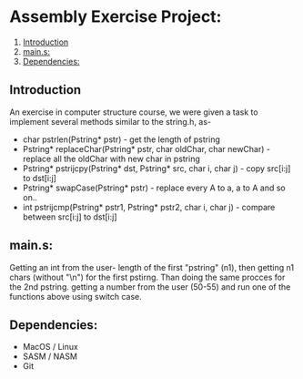 # Assembly Exercise Project:  
1. [Introduction](#introduction)  
2. [main.s:](#main.s)  
3. [Dependencies:](#dependencies)  


## Introduction
An exercise in computer structure course, we were given a task to implement several methods similar to the string.h, as-
* char pstrlen(Pstring* pstr) - get the length of pstring
* Pstring* replaceChar(Pstring* pstr, char oldChar, char newChar) - replace all the oldChar with new char in pstring
* Pstring* pstrijcpy(Pstring* dst, Pstring* src, char i, char j) - copy src[i:j] to dst[i:j]
* Pstring* swapCase(Pstring* pstr) - replace every A to a, a to A and so on..
* int pstrijcmp(Pstring* pstr1, Pstring* pstr2, char i, char j) - compare between src[i:j] to dst[i:j]

## main.s:
Getting an int from the user- length of the first "pstring" (n1), then getting n1 chars (without "\n") for the first pstirng.
Than doing the same procces for the 2nd pstring.
getting a number from the user (50-55) and run one of the functions above using switch case.

## Dependencies:
* MacOS / Linux
* SASM / NASM
* Git
